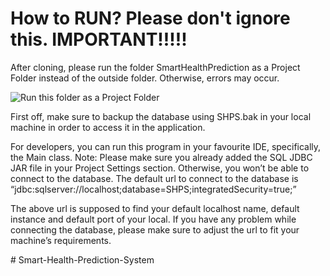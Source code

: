 # How to RUN? Please don't ignore this. IMPORTANT!!!!!

After cloning, please run the folder SmartHealthPrediction as a Project Folder instead of the outside folder. Otherwise, errors may occur.

<img src="https://i.imgur.com/I7KtBAS.jpeg" alt="Run this folder as a Project Folder" style="max-width:100%;" >

First off, make sure to backup the database using SHPS.bak in your local machine in order to access it in the application.

For developers, you can run this program in your favourite IDE, specifically, the Main class. Note: Please make sure you already added the SQL JDBC JAR file in your Project Settings section. Otherwise, you won’t be able to connect to the database.
The default url to connect to the database is 
“jdbc:sqlserver://localhost;database=SHPS;integratedSecurity=true;”

The above url is supposed to find your default localhost name, default instance and default port of your local. If you have any problem while connecting the database, please make sure to adjust the url to fit your machine’s requirements. 

#   S m a r t - H e a l t h - P r e d i c t i o n - S y s t e m  
 